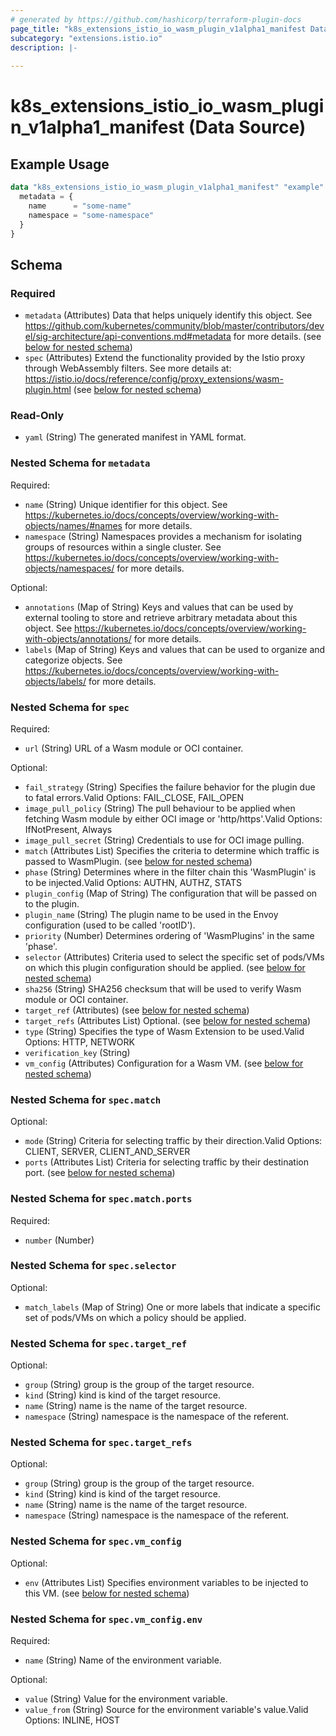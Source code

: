 ```yaml
---
# generated by https://github.com/hashicorp/terraform-plugin-docs
page_title: "k8s_extensions_istio_io_wasm_plugin_v1alpha1_manifest Data Source - terraform-provider-k8s"
subcategory: "extensions.istio.io"
description: |-
  
---
```


# k8s_extensions_istio_io_wasm_plugin_v1alpha1_manifest (Data Source)



## Example Usage

```terraform
data "k8s_extensions_istio_io_wasm_plugin_v1alpha1_manifest" "example" {
  metadata = {
    name      = "some-name"
    namespace = "some-namespace"
  }
}
```

<!-- schema generated by tfplugindocs -->
## Schema

### Required

- `metadata` (Attributes) Data that helps uniquely identify this object. See https://github.com/kubernetes/community/blob/master/contributors/devel/sig-architecture/api-conventions.md#metadata for more details. (see [below for nested schema](#nestedatt--metadata))
- `spec` (Attributes) Extend the functionality provided by the Istio proxy through WebAssembly filters. See more details at: https://istio.io/docs/reference/config/proxy_extensions/wasm-plugin.html (see [below for nested schema](#nestedatt--spec))

### Read-Only

- `yaml` (String) The generated manifest in YAML format.

<a id="nestedatt--metadata"></a>
### Nested Schema for `metadata`

Required:

- `name` (String) Unique identifier for this object. See https://kubernetes.io/docs/concepts/overview/working-with-objects/names/#names for more details.
- `namespace` (String) Namespaces provides a mechanism for isolating groups of resources within a single cluster. See https://kubernetes.io/docs/concepts/overview/working-with-objects/namespaces/ for more details.

Optional:

- `annotations` (Map of String) Keys and values that can be used by external tooling to store and retrieve arbitrary metadata about this object. See https://kubernetes.io/docs/concepts/overview/working-with-objects/annotations/ for more details.
- `labels` (Map of String) Keys and values that can be used to organize and categorize objects. See https://kubernetes.io/docs/concepts/overview/working-with-objects/labels/ for more details.


<a id="nestedatt--spec"></a>
### Nested Schema for `spec`

Required:

- `url` (String) URL of a Wasm module or OCI container.

Optional:

- `fail_strategy` (String) Specifies the failure behavior for the plugin due to fatal errors.Valid Options: FAIL_CLOSE, FAIL_OPEN
- `image_pull_policy` (String) The pull behaviour to be applied when fetching Wasm module by either OCI image or 'http/https'.Valid Options: IfNotPresent, Always
- `image_pull_secret` (String) Credentials to use for OCI image pulling.
- `match` (Attributes List) Specifies the criteria to determine which traffic is passed to WasmPlugin. (see [below for nested schema](#nestedatt--spec--match))
- `phase` (String) Determines where in the filter chain this 'WasmPlugin' is to be injected.Valid Options: AUTHN, AUTHZ, STATS
- `plugin_config` (Map of String) The configuration that will be passed on to the plugin.
- `plugin_name` (String) The plugin name to be used in the Envoy configuration (used to be called 'rootID').
- `priority` (Number) Determines ordering of 'WasmPlugins' in the same 'phase'.
- `selector` (Attributes) Criteria used to select the specific set of pods/VMs on which this plugin configuration should be applied. (see [below for nested schema](#nestedatt--spec--selector))
- `sha256` (String) SHA256 checksum that will be used to verify Wasm module or OCI container.
- `target_ref` (Attributes) (see [below for nested schema](#nestedatt--spec--target_ref))
- `target_refs` (Attributes List) Optional. (see [below for nested schema](#nestedatt--spec--target_refs))
- `type` (String) Specifies the type of Wasm Extension to be used.Valid Options: HTTP, NETWORK
- `verification_key` (String)
- `vm_config` (Attributes) Configuration for a Wasm VM. (see [below for nested schema](#nestedatt--spec--vm_config))

<a id="nestedatt--spec--match"></a>
### Nested Schema for `spec.match`

Optional:

- `mode` (String) Criteria for selecting traffic by their direction.Valid Options: CLIENT, SERVER, CLIENT_AND_SERVER
- `ports` (Attributes List) Criteria for selecting traffic by their destination port. (see [below for nested schema](#nestedatt--spec--match--ports))

<a id="nestedatt--spec--match--ports"></a>
### Nested Schema for `spec.match.ports`

Required:

- `number` (Number)



<a id="nestedatt--spec--selector"></a>
### Nested Schema for `spec.selector`

Optional:

- `match_labels` (Map of String) One or more labels that indicate a specific set of pods/VMs on which a policy should be applied.


<a id="nestedatt--spec--target_ref"></a>
### Nested Schema for `spec.target_ref`

Optional:

- `group` (String) group is the group of the target resource.
- `kind` (String) kind is kind of the target resource.
- `name` (String) name is the name of the target resource.
- `namespace` (String) namespace is the namespace of the referent.


<a id="nestedatt--spec--target_refs"></a>
### Nested Schema for `spec.target_refs`

Optional:

- `group` (String) group is the group of the target resource.
- `kind` (String) kind is kind of the target resource.
- `name` (String) name is the name of the target resource.
- `namespace` (String) namespace is the namespace of the referent.


<a id="nestedatt--spec--vm_config"></a>
### Nested Schema for `spec.vm_config`

Optional:

- `env` (Attributes List) Specifies environment variables to be injected to this VM. (see [below for nested schema](#nestedatt--spec--vm_config--env))

<a id="nestedatt--spec--vm_config--env"></a>
### Nested Schema for `spec.vm_config.env`

Required:

- `name` (String) Name of the environment variable.

Optional:

- `value` (String) Value for the environment variable.
- `value_from` (String) Source for the environment variable's value.Valid Options: INLINE, HOST
